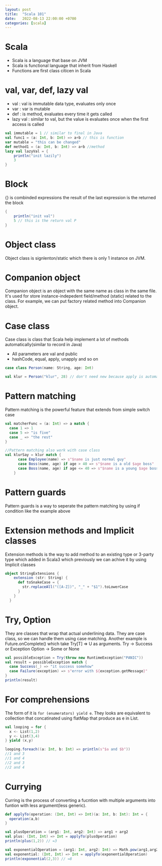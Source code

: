 ```yaml
---
layout: post
title:  "Scala 101"
date:   2022-08-13 22:00:00 +0700
categories: [scala]
---
```


# Scala
- Scala is a language that base on JVM
- Scala is functional language that inherit from Haskell
- Functions are first class citicen in Scala

# val, var, def, lazy val
- val : val is immutable data type, evaluates only once
- var : var is mutable 
- def : is method, evaluates every time it gets called
- lazy val : similar to val, but the value is evaluates once when the first access is called
```scala 
val immutable = 1 // similar to final in Java
val func1 = (a: Int, b: Int) => a+b // this is function
var mutable = "this can be changed"
def method1 = (a: Int, b: Int) => a+b //method
lazy val lazyVal = {
    println("init lazily")
    3
}
```

# Block
{} is combinded expressions the result of the last expression is the returned the block
```scala
{
    println("init val")
    5 // this is the return val P
}
``` 

# Object class
Object class is signlenton/static which there is only 1 instance on JVM.

# Companion object
Companion object is an object with the same name as class in the same file. It's used for store instance-indepedent field/method (static) related to the class. For example, we can put factory related method into Companion object.

# Case class
Case class is class that Scala help implement a lot of methods automatically(similar to record in Java)
- All parameters are val and public
- hashCode, equal, apply, unapply and so on
```scala
case class Person(name: String, age: Int)

val klur = Person("klur", 28) // don't need new because apply is automatically implemented
```

# Pattern matching
Pattern matching is the powerful feature that extends from simple switch case
```scala
val matcherFunc = (a: Int) => a match {
  case 1 => 1
  case 5 => "is five"
  case _ => "the rest"
}

//Pattern matching also work with case class
val klurSay = klur match {
      case Employee(name) => s"$name is just normal guy"
      case Boss(name, age) if age > 40 => s"$name is a old $age boss"
      case Boss(name, age) if age <= 40 => s"$name is a young $age boss"
    }
```

# Pattern guards
Pattern guards is a way to seperate the pattern matching by using if condition like the example above

# Extension methods and Implicit classes
Extension methods is the way to add method to an existing type or 3-party type which added in Scala3 which previously we can achive it by using Implicit classes
```scala
object StringExtensions {
    extension (str: String) {
      def toSnakeCase = {
        str.replaceAll("([A-Z])", "_" + "$1").toLowerCase
      }
    }
  }
```

# Try, Option
They are classes that wrap that actual underlining data. They are case class, so we can handle them using case matching. Another example is Future.onComplete() which take Try[T] => U as arguments.
Try -> Success or Exception
Option -> Some or None
```scala
val possibleException = Try(throw new RuntimeException("PANIC"))
val result = possibleException match {
  case Success(_) => "it success somehow"
  case Failure(exception) => s"error with ${exception.getMessage}"
}
println(result)
```

# For comprehensions
The form of it is ```for (enumerators) yield e```. They looks are equivalent to collection that concatinated using flatMap that produce as e in List.
```scala
val looping = for {
  x <- List(1,2)
  y <- List(3,4)
} yield (x,y)

looping.foreach((a: Int, b: Int) => println(s"$a and $b"))
//1 and 3
//1 and 4
//2 and 3
//2 and 4
```

# Currying
Curring is the process of converting a fucntion with multiple arguments into funtion with less argument(less generic).
```scala
def applyTo(operation: (Int, Int) => Int)(a: Int, b: Int): Int = {
  operation(a,b)
}

val plusOperation = (arg1: Int, arg2: Int) => arg1 + arg2
val plus: (Int, Int) => Int = applyTo(plusOperation)
println(plus(1,2)) // =3

val exponentialOperation = (arg1: Int, arg2: Int) => Math.pow(arg1,arg2).toInt
val exponential: (Int, Int) => Int = applyTo(exponentialOperation)
println(exponential(2,3)) // =8
```